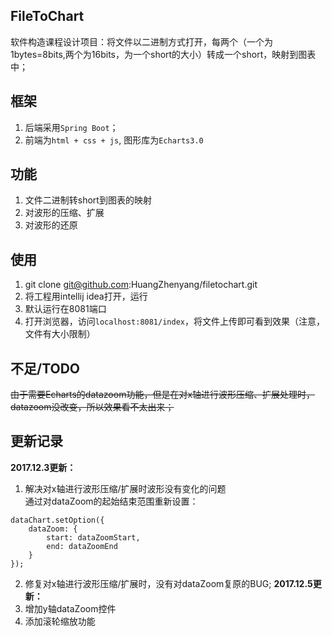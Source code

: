 ## **FileToChart**
软件构造课程设计项目：将文件以二进制方式打开，每两个（一个为1bytes=8bits,两个为16bits，为一个short的大小）转成一个short，映射到图表中；

## **框架**
1. 后端采用`Spring Boot`；
2. 前端为`html + css + js`, 图形库为`Echarts3.0`

## **功能**
1. 文件二进制转short到图表的映射
2. 对波形的压缩、扩展
3. 对波形的还原

## **使用**
1. git clone git@github.com:HuangZhenyang/filetochart.git
2. 将工程用intellij idea打开，运行
3. 默认运行在8081端口
4. 打开浏览器，访问`localhost:8081/index`，将文件上传即可看到效果（注意，文件有大小限制）

## **不足/TODO**
~~由于需要Echarts的datazoom功能，但是在对x轴进行波形压缩、扩展处理时，datazoom没改变，所以效果看不太出来；~~

## **更新记录**
**2017.12.3更新：**
1. 解决对x轴进行波形压缩/扩展时波形没有变化的问题</br>
通过对dataZoom的起始结束范围重新设置：</br>
```
dataChart.setOption({
    dataZoom: {
        start: dataZoomStart,
        end: dataZoomEnd
    }
});
```
2. 修复对x轴进行波形压缩/扩展时，没有对dataZoom复原的BUG;
**2017.12.5更新：**
3. 增加y轴dataZoom控件
4. 添加滚轮缩放功能